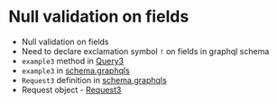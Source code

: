 # Null validation on fields
* Null validation on fields
* Need to declare exclamation symbol `!` on fields in graphql schema
* `example3` method in [Query3](Query3.java)
* `example3` in [schema.graphqls](../../../../resources/schema.graphqls)
* `Request3` definition in [schema.graphqls](../../../../resources/schema.graphqls)
* Request object - [Request3](Request3.java)